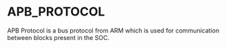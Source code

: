 # APB_PROTOCOL
APB Protocol is a bus protocol from ARM which is used for communication between blocks present in the SOC.

